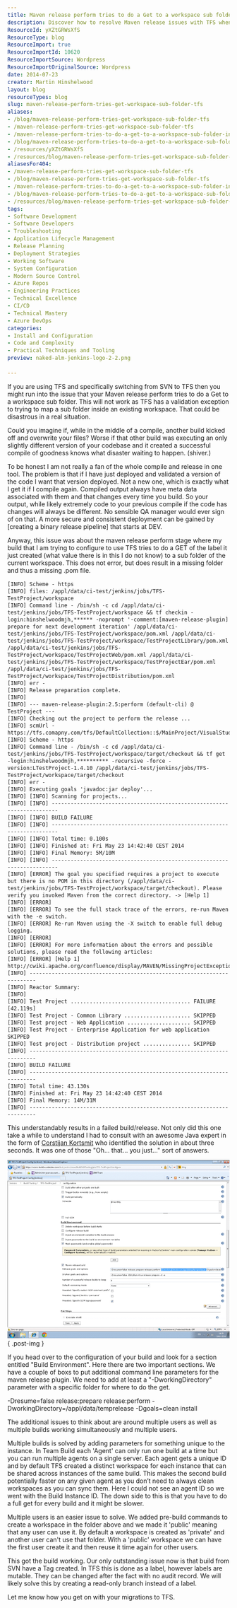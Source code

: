 ```yaml
---
title: Maven release perform tries to do a Get to a workspace sub folder in TFS
description: Discover how to resolve Maven release issues with TFS when switching from SVN. Learn best practices for a smoother build and release process.
ResourceId: yXZtGRWsXfS
ResourceType: blog
ResourceImport: true
ResourceImportId: 10620
ResourceImportSource: Wordpress
ResourceImportOriginalSource: Wordpress
date: 2014-07-23
creator: Martin Hinshelwood
layout: blog
resourceTypes: blog
slug: maven-release-perform-tries-get-workspace-sub-folder-tfs
aliases:
- /blog/maven-release-perform-tries-get-workspace-sub-folder-tfs
- /maven-release-perform-tries-get-workspace-sub-folder-tfs
- /maven-release-perform-tries-to-do-a-get-to-a-workspace-sub-folder-in-tfs
- /blog/maven-release-perform-tries-to-do-a-get-to-a-workspace-sub-folder-in-tfs
- /resources/yXZtGRWsXfS
- /resources/blog/maven-release-perform-tries-get-workspace-sub-folder-tfs
aliasesFor404:
- /maven-release-perform-tries-get-workspace-sub-folder-tfs
- /blog/maven-release-perform-tries-get-workspace-sub-folder-tfs
- /maven-release-perform-tries-to-do-a-get-to-a-workspace-sub-folder-in-tfs
- /blog/maven-release-perform-tries-to-do-a-get-to-a-workspace-sub-folder-in-tfs
- /resources/blog/maven-release-perform-tries-get-workspace-sub-folder-tfs
tags:
- Software Development
- Software Developers
- Troubleshooting
- Application Lifecycle Management
- Release Planning
- Deployment Strategies
- Working Software
- System Configuration
- Modern Source Control
- Azure Repos
- Engineering Practices
- Technical Excellence
- CI/CD
- Technical Mastery
- Azure DevOps
categories:
- Install and Configuration
- Code and Complexity
- Practical Techniques and Tooling
preview: naked-alm-jenkins-logo-2-2.png

---
```

If you are using TFS and specifically switching from SVN to TFS then you might run into the issue that your Maven release perform tries to do a Get to a workspace sub folder. This will not work as TFS has a validation exception to trying to map a sub folder inside an existing workspace. That could be disastrous in a real situation.

Could you imagine if, while in the middle of a compile, another build kicked off and overwrite your files? Worse if that other build was executing an only slightly different version of your codebase and it created a successful compile of goodness knows what disaster waiting to happen. (shiver.)

To be honest I am not really a fan of the whole compile and release in one tool. The problem is that if I have just deployed and validated a version of the code I want that version deployed. Not a new one, which is exactly what I get it if I compile again. Compiled output always have meta data associated with them and that changes every time you build. So your output, while likely extremely code to your previous compile if the code has changes will always be different. No sensible QA manager would ever sign of on that. A more secure and consistent deployment can be gained by \[creating a binary release pipeline\] that starts at DEV.

Anyway, this issue was about the maven release perform stage where my build that I am trying to configure to use TFS tries to do a GET of the label it just created (what value there is in this I do not know) to a sub folder of the current workspace. This does not error, but does result in a missing folder and thus a missing .pom file.

```
[INFO] Scheme - https
[INFO] files: /appl/data/ci-test/jenkins/jobs/TFS-TestProject/workspace
[INFO] Command line - /bin/sh -c cd /appl/data/ci-test/jenkins/jobs/TFS-TestProject/workspace && tf checkin -login:hinshelwoodmjh,****** -noprompt '-comment:[maven-release-plugin] prepare for next development iteration' /appl/data/ci-test/jenkins/jobs/TFS-TestProject/workspace/pom.xml /appl/data/ci-test/jenkins/jobs/TFS-TestProject/workspace/TestProjectLibrary/pom.xml /appl/data/ci-test/jenkins/jobs/TFS-TestProject/workspace/TestProjectWeb/pom.xml /appl/data/ci-test/jenkins/jobs/TFS-TestProject/workspace/TestProjectEar/pom.xml /appl/data/ci-test/jenkins/jobs/TFS-TestProject/workspace/TestProjectDistribution/pom.xml
[INFO] err -
[INFO] Release preparation complete.
[INFO]
[INFO] --- maven-release-plugin:2.5:perform (default-cli) @ TestProject ---
[INFO] Checking out the project to perform the release ...
[INFO] scmUrl - https://tfs.comapny.com/tfs/DefaultCollection::$/MainProject/VisualStudioALM/JavaTestProject
[INFO] Scheme - https
[INFO] Command line - /bin/sh -c cd /appl/data/ci-test/jenkins/jobs/TFS-TestProject/workspace/target/checkout && tf get -login:hinshelwoodmjh,********** -recursive -force -version:LTestProject-1.4.10 /appl/data/ci-test/jenkins/jobs/TFS-TestProject/workspace/target/checkout
[INFO] err -
[INFO] Executing goals 'javadoc:jar deploy'...
[INFO] [INFO] Scanning for projects...
[INFO] [INFO] ------------------------------------------------------------------------
[INFO] [INFO] BUILD FAILURE
[INFO] [INFO] ------------------------------------------------------------------------
[INFO] [INFO] Total time: 0.100s
[INFO] [INFO] Finished at: Fri May 23 14:42:40 CEST 2014
[INFO] [INFO] Final Memory: 5M/10M
[INFO] [INFO] ------------------------------------------------------------------------
[INFO] [ERROR] The goal you specified requires a project to execute but there is no POM in this directory (/appl/data/ci-test/jenkins/jobs/TFS-TestProject/workspace/target/checkout). Please verify you invoked Maven from the correct directory. -> [Help 1]
[INFO] [ERROR]
[INFO] [ERROR] To see the full stack trace of the errors, re-run Maven with the -e switch.
[INFO] [ERROR] Re-run Maven using the -X switch to enable full debug logging.
[INFO] [ERROR]
[INFO] [ERROR] For more information about the errors and possible solutions, please read the following articles:
[INFO] [ERROR] [Help 1] http://cwiki.apache.org/confluence/display/MAVEN/MissingProjectException
[INFO] ------------------------------------------------------------------------
[INFO] Reactor Summary:
[INFO]
[INFO] Test Project ...................................... FAILURE [42.119s]
[INFO] Test Project - Common Library ..................... SKIPPED
[INFO] Test project - Web Application .................... SKIPPED
[INFO] Test Project - Enterprise Application for web application  SKIPPED
[INFO] Test project - Distribution project ............... SKIPPED
[INFO] ------------------------------------------------------------------------
[INFO] BUILD FAILURE
[INFO] ------------------------------------------------------------------------
[INFO] Total time: 43.130s
[INFO] Finished at: Fri May 23 14:42:40 CEST 2014
[INFO] Final Memory: 14M/31M
[INFO] ------------------------------------------------------------------------
```

This understandably results in a failed build/release. Not only did this one take a while to understand I had to consult with an awesome Java expert in the form of [Corstijan Kortsmit](http://nl.linkedin.com/pub/corstijan-kortsmit/74/ba2/a9b/en) who identified the solution in about three seconds. It was one of those "Oh… that… you just…" sort of answers.

![clip_image001](images/clip_image001-1-1.png "clip_image001")
{ .post-img }

If you head over to the configuration of your build and look for a section entitled "Build Environment". Here there are two important sections. We have a couple of boxs to put additional command line parameters for the maven release plugin. We need to add at least a "-DworkingDirectory" parameter with a specific folder for where to do the get.

\-Dresume=false release:prepare release:perform -DworkingDirectory=/appl/data/temprelease -Dgoals=clean install

The additional issues to think about are around multiple users as well as multiple builds working simultaneously and multiple users.

Multiple builds is solved by adding parameters for something unique to the instance. In Team Build each 'Agent' can only run one build at a time but you can run multiple agents on a single server. Each agent gets a unique ID and by default TFS created a distinct workspace for each instance that can be shared across instances of the same build. This makes the second build potentially faster on any given agent as you don’t need to always clean workspaces as you can sync them. Here I could not see an agent ID so we went with the Build Instance ID. The down side to this is that you have to do a full get for every build and it might be slower.

Multiple users is an easier issue to solve. We added pre-build commands to create a workspace in the folder above and we made it 'public' meaning that any user can use it. By default a workspace is created as 'private' and another user can't use that folder. With a 'public' workspace we can have the first user create it and then reuse it time again for other users.

This got the build working. Our only outstanding issue now is that build from SVN have a Tag created. In TFS this is done as a label, however labels are mutable. They can be changed after the fact with no audit record. We will likely solve this by creating a read-only branch instead of a label.

Let me know how you get on with your migrations to TFS.
